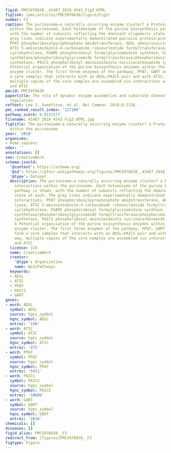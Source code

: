 ```yaml
---
figid: PMC5976638__41467_2018_4543_Fig3_HTML
figlink: /pmc/articles/PMC5976638/figure/Fig3/
number: F3
caption: The purinosome—a naturally occurring enzyme cluster? a Protein–protein interactions
  within the purinosome. Each holoenzyme of the purine biosynthesis pathway is shown,
  with the number of subunits reflecting the dominant oligomeric state of each. The
  grey lines indicate experimentally demonstrated pairwise protein–protein interactions.
  PPAT phosphoribosylpyrophosphate amidotransferase, ADSL adenylosuccinate lyase,
  ATIC 5-aminoimidazole-4-carboxamide ribonucleotide formyltransferase/5′-inosinemonophosphate
  cyclohydrolase, FGAMS phosphoribosyl formylglycinamidine synthase, GART phosphoribosylglycinamide
  synthetase/phosphoribosylglycinamide formyltransferase/phosphoribosylaminoimidazole
  synthetase, PAICS phosphoribosyl aminoimidazole succinocarboxamide synthetase. b
  Potential organisation of the purine biosynthesis enzymes within the purinosome
  enzyme cluster. The first three enzymes of the pathway, PPAT, GART and FGAMS, form
  a core complex that interacts with an ADSL–PAICS pair and with ATIC. In this way,
  multiple copies of the core complex are assembled via interactions with ADSL–PAICS
  and ATIC
pmcid: PMC5976638
papertitle: The role of dynamic enzyme assemblies and substrate channelling in metabolic
  regulation.
reftext: Lee J. Sweetlove, et al. Nat Commun. 2018;9:2136.
pmc_ranked_result_index: '127186'
pathway_score: 0.8131577
filename: 41467_2018_4543_Fig3_HTML.jpg
figtitle: The purinosome—a naturally occurring enzyme cluster? a Protein–protein interactions
  within the purinosome
year: '2018'
organisms:
- Homo sapiens
ndex: ''
annotations: []
seo: CreativeWork
schema-jsonld:
  '@context': https://schema.org/
  '@id': https://pfocr.wikipathways.org/figures/PMC5976638__41467_2018_4543_Fig3_HTML.html
  '@type': Dataset
  description: The purinosome—a naturally occurring enzyme cluster? a Protein–protein
    interactions within the purinosome. Each holoenzyme of the purine biosynthesis
    pathway is shown, with the number of subunits reflecting the dominant oligomeric
    state of each. The grey lines indicate experimentally demonstrated pairwise protein–protein
    interactions. PPAT phosphoribosylpyrophosphate amidotransferase, ADSL adenylosuccinate
    lyase, ATIC 5-aminoimidazole-4-carboxamide ribonucleotide formyltransferase/5′-inosinemonophosphate
    cyclohydrolase, FGAMS phosphoribosyl formylglycinamidine synthase, GART phosphoribosylglycinamide
    synthetase/phosphoribosylglycinamide formyltransferase/phosphoribosylaminoimidazole
    synthetase, PAICS phosphoribosyl aminoimidazole succinocarboxamide synthetase.
    b Potential organisation of the purine biosynthesis enzymes within the purinosome
    enzyme cluster. The first three enzymes of the pathway, PPAT, GART and FGAMS,
    form a core complex that interacts with an ADSL–PAICS pair and with ATIC. In this
    way, multiple copies of the core complex are assembled via interactions with ADSL–PAICS
    and ATIC
  license: CC0
  name: CreativeWork
  creator:
    '@type': Organization
    name: WikiPathways
  keywords:
  - ADSL
  - ATIC
  - PPAT
  - PAICS
  - GART
genes:
- word: ADSL
  symbol: ADSL
  source: hgnc_symbol
  hgnc_symbol: ADSL
  entrez: '158'
- word: ATIC
  symbol: ATIC
  source: hgnc_symbol
  hgnc_symbol: ATIC
  entrez: '471'
- word: PPAT
  symbol: PPAT
  source: hgnc_symbol
  hgnc_symbol: PPAT
  entrez: '5471'
- word: PAICS
  symbol: PAICS
  source: hgnc_symbol
  hgnc_symbol: PAICS
  entrez: '10606'
- word: GART
  symbol: GART
  source: hgnc_symbol
  hgnc_symbol: GART
  entrez: '2618'
chemicals: []
diseases: []
figid_alias: PMC5976638__F3
redirect_from: /figures/PMC5976638__F3
figtype: Figure
---
```

